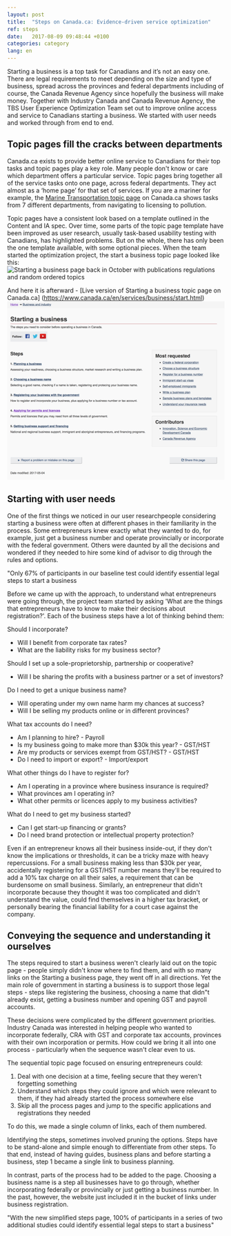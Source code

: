 ```yaml
---
layout: post
title:  "Steps on Canada.ca: Evidence-driven service optimization"
ref: steps
date:   2017-08-09 09:48:44 +0100
categories: category
lang: en
---
```

Starting a business is a top task for Canadians and it’s not an easy one. There are legal requirements to meet depending on the size and type of business, spread across the provinces and federal departments including of course, the Canada Revenue Agency since hopefully the business will make money. Together with Industry Canada and Canada Revenue Agency, the TBS User Experience Optimization Team set out to improve online access and service to Canadians starting a business. We started with user needs and worked through from end to end.  

## Topic pages fill the cracks between departments 

Canada.ca exists to provide better online service to Canadians for their top tasks and topic pages play a key role. Many people don't know or care which department offers a particular service. Topic pages bring together all of the service tasks onto one page, across federal departments. They act almost as a ‘home page’ for that set of services. If you are a mariner for example, the [Marine Transportation topic page](https://www.canada.ca/en/services/transport/marine.html) on Canada.ca shows tasks from 7 different departments, from navigating to licensing to pollution. 

Topic pages have a consistent look based on a template outlined in the Content and IA spec. Over time, some parts of the topic page template have been improved as user research, usually task-based usability testing with Canadians, has highlighted problems. But on the whole, there has only been the one template available, with some optional pieces. When the team started the optimization project, the start a business topic page looked like this: 
![Starting a business page back in October with publications regulations and random ordered topics]({{site.url}}/_posts/images/Starting_topic_Oct2016_567x523.png "Starting a business topic page in October 2016")

And here it is afterward - [Live version of Starting a business topic page on Canada.ca]  (https://www.canada.ca/en/services/business/start.html)
![Starting a business page now with steps and no photo of leaves at the top](./images/Starting_template_Aug2017_599x492.png  "Starting a business topic page on Canada.ca in simplified Steps template")

## Starting with user needs
One of the first things we noticed in our user researchpeople considering starting a business were often at different phases in their familiarity in the process. Some entrepreneurs knew exactly what they wanted to do, for example, just get a business number and operate provincially or incorporate with the federal government. Others were daunted by all the decisions and wondered if they needed to hire some kind of advisor to dig through the rules and options. 

"Only 67% of participants in our baseline test could identify essential legal steps to start a business

Before we came up with the approach, to understand what entrepreneurs were going through, the project team started by asking 'What are the things that entrepreneurs have to know to make their decisions about registration?'. Each of the business steps have a lot of thinking behind them:

Should I incorporate?
- Will I benefit from corporate tax rates?
- What are the liability risks for my business sector?

Should I set up a sole-proprietorship, partnership or cooperative?
- Will I be sharing the profits with a business partner or a set of investors?

Do I need to get a unique business name?
- Will operating under my own name harm my chances at success?
- Will I be selling my products online or in different provinces?

What tax accounts do I need?
- Am I planning to hire? - Payroll
- Is my business going to make more than $30k this year? - GST/HST
- Are my products or services exempt from GST/HST? - GST/HST
- Do I need to import or export? - Import/export

What other things do I have to register for?
- Am I operating in a province where business insurance is required?
- What provinces am I operating in?
- What other permits or licences apply to my business activities?

What do I need to get my business started?
- Can I get start-up financing or grants?
- Do I need brand protection or intellectual property protection?

Even if an entrepreneur knows all their business inside-out, if they don't know the implications or thresholds, it can be a tricky maze with heavy repercussions. For a small business making less than $30k per year, accidentally registering for a GST/HST number means they'll be required to add a 10% tax charge on all their sales, a requirement that can be burdensome on small business. Similarly, an entrepreneur that didn't incorporate because they thought it was too complicated and didn't understand the value, could find themselves in a higher tax bracket, or personally bearing the financial liability for a court case against the company.

## Conveying the sequence and understanding it ourselves
The steps required to start a business weren't clearly laid out on the topic page - people simply didn't know where to find them, and with so many links on the Starting a business page, they went off in all directions. Yet the main role of government in starting a business is to support those legal steps - steps like registering the business, choosing a name that didn"t already exist, getting a business number and opening GST and payroll accounts. 

These decisions were complicated by the different government priorities. Industry Canada was interested in helping people who wanted to incorporate federally, CRA with GST and corporate tax accounts, provinces with their own incorporation or permits. How could we bring it all into one process - particularly when the sequence wasn't clear even to us. 

The sequential topic page focused on ensuring entrepreneurs could:
1. Deal with one decision at a time, feeling secure that they weren't forgetting something
2. Understand which steps they could ignore and which were relevant to them, if they had already started the process somewhere else
3. Skip all the process pages and jump to the specific applications and registrations they needed

To do this, we made a single column of links, each of them numbered. 

Identifying the steps, sometimes involved pruning the options. Steps have to be stand-alone and simple enough to differentiate from other steps. To that end, instead of having guides, business plans and before starting a business, step 1 became a single link to business planning. 

In contrast, parts of the process had to be added to the page. Choosing a business name is a step all businesses have to go through, whether incorporating federally or provincially or just getting a business number. In the past, however, the website just included it in the bucket of links under business registration.




"With the new simplified steps page, 100% of participants in a series of two additional studies could identify essential legal steps to start a business"


